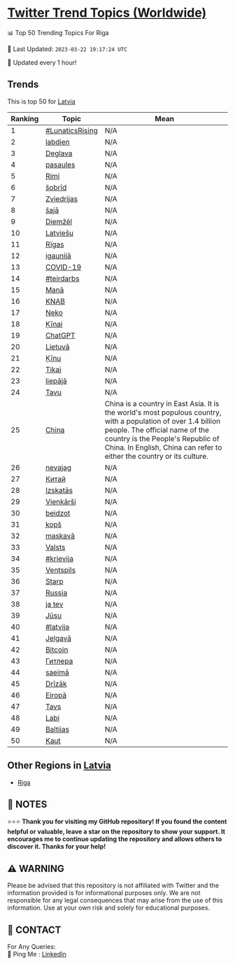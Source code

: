 [Twitter Trend Topics (Worldwide)](https://github.com/ErcinDedeoglu/Twitter-Trend-Topics)
==========


📊 Top 50 Trending Topics For Riga

📆 Last Updated: `2023-03-22 19:17:24 UTC`

🔧 Updated every 1 hour!


## Trends

This is top 50 for [Latvia](</Latvia>)

| Ranking | Topic | Mean |
| ------- | ------------ | ------------ |
| 1 | [#LunaticsRising](http://twitter.com/search?q=%23LunaticsRising) | N/A |
| 2 | [labdien](http://twitter.com/search?q=labdien) | N/A |
| 3 | [Deglava](http://twitter.com/search?q=Deglava) | N/A |
| 4 | [pasaules](http://twitter.com/search?q=pasaules) | N/A |
| 5 | [Rimi](http://twitter.com/search?q=Rimi) | N/A |
| 6 | [šobrīd](http://twitter.com/search?q=%c5%a1obr%c4%abd) | N/A |
| 7 | [Zviedrijas](http://twitter.com/search?q=Zviedrijas) | N/A |
| 8 | [šajā](http://twitter.com/search?q=%c5%a1aj%c4%81) | N/A |
| 9 | [Diemžēl](http://twitter.com/search?q=Diem%c5%be%c4%93l) | N/A |
| 10 | [Latviešu](http://twitter.com/search?q=Latvie%c5%a1u) | N/A |
| 11 | [Rīgas](http://twitter.com/search?q=R%c4%abgas) | N/A |
| 12 | [igaunijā](http://twitter.com/search?q=igaunij%c4%81) | N/A |
| 13 | [COVID-19](http://twitter.com/search?q=COVID-19) | N/A |
| 14 | [#teirdarbs](http://twitter.com/search?q=%23teirdarbs) | N/A |
| 15 | [Manā](http://twitter.com/search?q=Man%c4%81) | N/A |
| 16 | [KNAB](http://twitter.com/search?q=KNAB) | N/A |
| 17 | [Neko](http://twitter.com/search?q=Neko) | N/A |
| 18 | [Ķīnai](http://twitter.com/search?q=%c4%b6%c4%abnai) | N/A |
| 19 | [ChatGPT](http://twitter.com/search?q=ChatGPT) | N/A |
| 20 | [Lietuvā](http://twitter.com/search?q=Lietuv%c4%81) | N/A |
| 21 | [Ķīnu](http://twitter.com/search?q=%c4%b6%c4%abnu) | N/A |
| 22 | [Tikai](http://twitter.com/search?q=Tikai) | N/A |
| 23 | [liepājā](http://twitter.com/search?q=liep%c4%81j%c4%81) | N/A |
| 24 | [Tavu](http://twitter.com/search?q=Tavu) | N/A |
| 25 | [China](http://twitter.com/search?q=China) | China is a country in East Asia. It is the world's most populous country, with a population of over 1.4 billion people. The official name of the country is the People's Republic of China. In English, China can refer to either the country or its culture. |
| 26 | [nevajag](http://twitter.com/search?q=nevajag) | N/A |
| 27 | [Китай](http://twitter.com/search?q=%d0%9a%d0%b8%d1%82%d0%b0%d0%b9) | N/A |
| 28 | [Izskatās](http://twitter.com/search?q=Izskat%c4%81s) | N/A |
| 29 | [Vienkārši](http://twitter.com/search?q=Vienk%c4%81r%c5%a1i) | N/A |
| 30 | [beidzot](http://twitter.com/search?q=beidzot) | N/A |
| 31 | [kopš](http://twitter.com/search?q=kop%c5%a1) | N/A |
| 32 | [maskavā](http://twitter.com/search?q=maskav%c4%81) | N/A |
| 33 | [Valsts](http://twitter.com/search?q=Valsts) | N/A |
| 34 | [#krievija](http://twitter.com/search?q=%23krievija) | N/A |
| 35 | [Ventspils](http://twitter.com/search?q=Ventspils) | N/A |
| 36 | [Starp](http://twitter.com/search?q=Starp) | N/A |
| 37 | [Russia](http://twitter.com/search?q=Russia) | N/A |
| 38 | [ja tev](http://twitter.com/search?q=ja+tev) | N/A |
| 39 | [Jūsu](http://twitter.com/search?q=J%c5%absu) | N/A |
| 40 | [#latvija](http://twitter.com/search?q=%23latvija) | N/A |
| 41 | [Jelgavā](http://twitter.com/search?q=Jelgav%c4%81) | N/A |
| 42 | [Bitcoin](http://twitter.com/search?q=Bitcoin) | N/A |
| 43 | [Гитлера](http://twitter.com/search?q=%d0%93%d0%b8%d1%82%d0%bb%d0%b5%d1%80%d0%b0) | N/A |
| 44 | [saeimā](http://twitter.com/search?q=saeim%c4%81) | N/A |
| 45 | [Drīzāk](http://twitter.com/search?q=Dr%c4%abz%c4%81k) | N/A |
| 46 | [Eiropā](http://twitter.com/search?q=Eirop%c4%81) | N/A |
| 47 | [Tavs](http://twitter.com/search?q=Tavs) | N/A |
| 48 | [Labi](http://twitter.com/search?q=Labi) | N/A |
| 49 | [Baltijas](http://twitter.com/search?q=Baltijas) | N/A |
| 50 | [Kaut](http://twitter.com/search?q=Kaut) | N/A |



## Other Regions in [Latvia](</Latvia>)

* [Riga](</Latvia/Riga.md>)



## 📝 NOTES

⭐⭐⭐ **Thank you for visiting my GitHub repository! If you found the content helpful or valuable, leave a star on the repository to show your support. It encourages me to continue updating the repository and allows others to discover it. Thanks for your help!**


## ⚠️ WARNING

Please be advised that this repository is not affiliated with Twitter and the information provided is for informational purposes only. We are not responsible for any legal consequences that may arise from the use of this information. Use at your own risk and solely for educational purposes.


## 📨 CONTACT

 For Any Queries:  
            🏓 Ping Me : [LinkedIn](https://www.linkedin.com/in/ercindedeoglu/)
